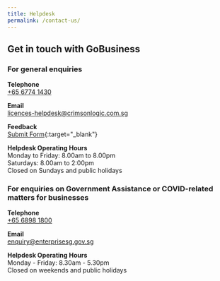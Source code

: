 ```yaml
---
title: Helpdesk
permalink: /contact-us/
---
```


## Get in touch with GoBusiness

### For general enquiries

**Telephone**
<br>[+65 6774 1430](tel:+6567741430)

**Email**
<br>[licences-helpdesk@crimsonlogic.com.sg](mailto:licences-helpdesk@crimsonlogic.com.sg)    

**Feedback**
<br>[Submit Form](https://go.gov.sg/tfei8m){:target="_blank"}    

**Helpdesk Operating Hours**
<br>Monday to Friday: 8.00am to 8.00pm
<br>Saturdays: 8.00am to 2:00pm
<br>Closed on Sundays and public holidays

### For enquiries on Government Assistance or COVID-related matters for businesses

**Telephone**
<br>[+65 6898 1800](tel:+6598981800)

**Email**
<br>[enquiry@enterprisesg.gov.sg](mailto:enquiry@enterprisesg.gov.sg)

**Helpdesk Operating Hours**
<br>Monday - Friday: 8.30am - 5.30pm
<br>Closed on weekends and public holidays